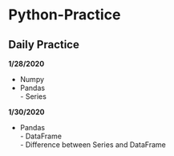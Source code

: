 # Python-Practice
## Daily Practice 

**1/28/2020**
- Numpy  
- Pandas   
       - Series  

**1/30/2020**
- Pandas  
       - DataFrame  
       - Difference between Series and DataFrame
